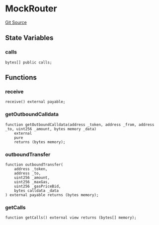 # MockRouter
[Git Source](https://github.com/G7DAO/protocol/blob/874893f46ced0a2b968b4e0f586d9ae4b81435ce/contracts/mock/bridge.sol)


## State Variables
### calls

```solidity
bytes[] public calls;
```


## Functions
### receive


```solidity
receive() external payable;
```

### getOutboundCalldata


```solidity
function getOutboundCalldata(address _token, address _from, address _to, uint256 _amount, bytes memory _data)
    external
    pure
    returns (bytes memory);
```

### outboundTransfer


```solidity
function outboundTransfer(
    address _token,
    address _to,
    uint256 _amount,
    uint256 _maxGas,
    uint256 _gasPriceBid,
    bytes calldata _data
) external payable returns (bytes memory);
```

### getCalls


```solidity
function getCalls() external view returns (bytes[] memory);
```

